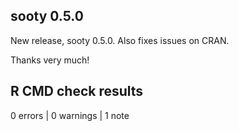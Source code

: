 ## sooty 0.5.0

New release, sooty 0.5.0. Also fixes issues on CRAN. 

Thanks very much!

## R CMD check results

0 errors | 0 warnings | 1 note


